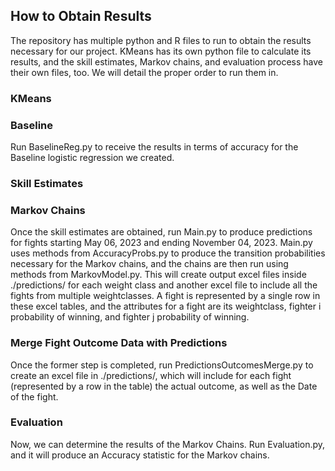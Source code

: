 ## How to Obtain Results
The repository has multiple python and R files to run to obtain the results necessary for our project. KMeans has its own python file to calculate its results, and the skill estimates, Markov chains, and evaluation process have their own files, too. We will detail the proper order to run them in.

### KMeans

### Baseline
Run BaselineReg.py to receive the results in terms of accuracy for the Baseline logistic regression we created.

### Skill Estimates

### Markov Chains
Once the skill estimates are obtained, run Main.py to produce predictions for fights starting May 06, 2023 and ending November 04, 2023. Main.py uses methods from AccuracyProbs.py to produce the transition probabilities necessary for the Markov chains, and the chains are then run using methods from MarkovModel.py. This will create output excel files inside ./predictions/ for each weight class and another excel file to include all the fights from multiple weightclasses. A fight is represented by a single row in these excel tables, and the attributes for a fight are its weightclass, fighter i probability of winning, and fighter j probability of winning.

### Merge Fight Outcome Data with Predictions
Once the former step is completed, run PredictionsOutcomesMerge.py to create an excel file in ./predictions/, which will include for each fight (represented by a row in the table) the actual outcome, as well as the Date of the fight.

### Evaluation
Now, we can determine the results of the Markov Chains. Run Evaluation.py, and it will produce an Accuracy statistic for the Markov chains.
